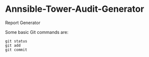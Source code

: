 # Annsible-Tower-Audit-Generator
Report Generator

Some basic Git commands are:
```
git status
git add
git commit
```
